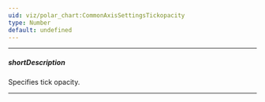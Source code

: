 ```yaml
---
uid: viz/polar_chart:CommonAxisSettingsTickopacity
type: Number
default: undefined
---
```

---
##### shortDescription
Specifies tick opacity.

---
